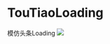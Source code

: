 # TouTiaoLoading
模仿头条Loading
![](https://upload-images.jianshu.io/upload_images/1042653-970f320f9df2744f.gif?imageMogr2/auto-orient/strip%7CimageView2/2/w/328/format/webp)
